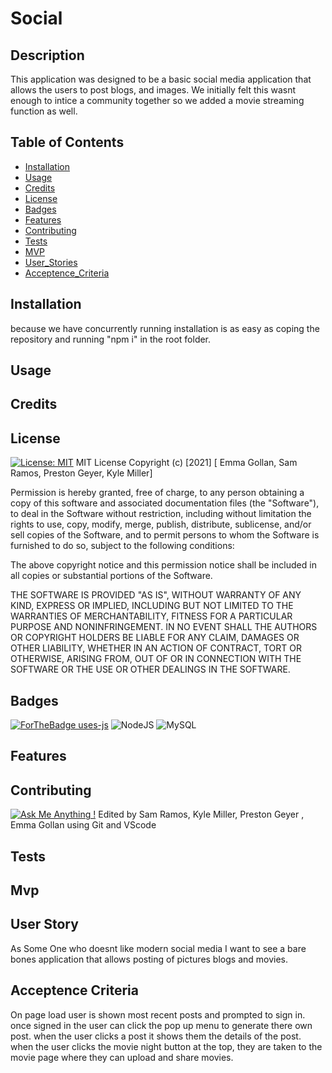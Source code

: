 # Social

  ## Description 
This application was designed to be a basic social media application that allows the users to post blogs, and images. We initially felt this wasnt enough to intice a community together so we added a movie streaming function as well.

  ## Table of Contents
  
  
  * [Installation](#installation)
  * [Usage](#usage)
  * [Credits](#credits)
  * [License](#license)
  * [Badges](#badges)
  * [Features](#features)
  * [Contributing](#contributing)
  * [Tests](#tests)
  * [MVP](#MVP)
  * [User_Stories](#User_Stories)
  * [Acceptence_Criteria](#Acceptence_Criteria)

  ## Installation
  because we have concurrently running installation is as easy as coping the repository and running "npm i" in the root folder.

  ## Usage 


  ## Credits


  ## License
  [![License: MIT](https://img.shields.io/badge/License-MIT-yellow.svg)](https://opensource.org/licenses/MIT)
 MIT License
Copyright (c) [2021] [ Emma Gollan, Sam Ramos, Preston Geyer,  Kyle Miller]

Permission is hereby granted, free of charge, to any person obtaining a copy of this software and associated documentation files (the "Software"), to deal in the Software without restriction, including without limitation the rights to use, copy, modify, merge, publish, distribute, sublicense, and/or sell copies of the Software, and to permit persons to whom the Software is furnished to do so, subject to the following conditions:

The above copyright notice and this permission notice shall be included in all copies or substantial portions of the Software.

THE SOFTWARE IS PROVIDED "AS IS", WITHOUT WARRANTY OF ANY KIND, EXPRESS OR IMPLIED, INCLUDING BUT NOT LIMITED TO THE WARRANTIES OF MERCHANTABILITY, FITNESS FOR A PARTICULAR PURPOSE AND NONINFRINGEMENT. IN NO EVENT SHALL THE AUTHORS OR COPYRIGHT HOLDERS BE LIABLE FOR ANY CLAIM, DAMAGES OR OTHER LIABILITY, WHETHER IN AN ACTION OF CONTRACT, TORT OR OTHERWISE, ARISING FROM, OUT OF OR IN CONNECTION WITH THE SOFTWARE OR THE USE OR OTHER DEALINGS IN THE SOFTWARE.
  
  
  
  ## Badges
  [![ForTheBadge uses-js](http://ForTheBadge.com/images/badges/uses-js.svg)](http://ForTheBadge.com)
  <img alt="NodeJS" src="https://img.shields.io/badge/node.js%20-%2343853D.svg?&style=for-the-badge&logo=node.js&logoColor=white"/>
  <img alt="MySQL" src="https://img.shields.io/badge/mysql-%2300f.svg?&style=for-the-badge&logo=mysql&logoColor=white"/>
  
  ## Features


  
  
  ## Contributing
  [![Ask Me Anything !](https://img.shields.io/badge/Ask%20me-anything-1abc9c.svg)]( https://github.com/Prestongeyer713)
 Edited by Sam Ramos, Kyle Miller, Preston Geyer , Emma Gollan using Git and VScode

  ## Tests


  ## Mvp


  ## User Story
  As Some One who doesnt like modern social media I want to see a bare bones application that allows posting of pictures blogs and movies.
 
  ## Acceptence Criteria 
  On page load user is shown most recent posts and prompted to sign in. once signed in the user can click the pop up menu to generate there own post. when the user clicks a post it shows them the details of the post. when the user clicks the movie night button at the top, they are taken to the movie page where they can upload and share movies.
